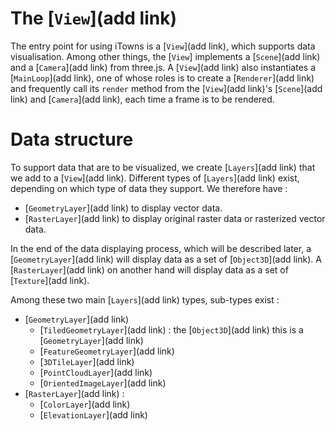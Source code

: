 
# The [`View`](add link)

The entry point for using iTowns is a [`View`](add link), which supports data visualisation. Among other things, the
[`View`] implements a [`Scene`](add link) and a [`Camera`](add link) from three.js. A [`View`](add link) also
instantiates a [`MainLoop`](add link), one of whose roles is to create a [`Renderer`](add link) and frequently call its
`render` method from the [`View`](add link)'s [`Scene`](add link) and [`Camera`](add link), each time a frame is to be 
rendered.



# Data structure

To support data that are to be visualized, we create [`Layers`](add link) that we add to a [`View`](add link). 
Different types of [`Layers`](add link) exist, depending on which type of data they support. We therefore have :
- [`GeometryLayer`](add link) to display vector data.
- [`RasterLayer`](add link) to display original raster data or rasterized vector data.

In the end of the data displaying process, which will be described later, a [`GeometryLayer`](add link) will display 
data as a set of [`Object3D`](add link). A [`RasterLayer`](add link) on another hand will display data as a set of
[`Texture`](add link).


Among these two main [`Layers`](add link) types, sub-types exist :
- [`GeometryLayer`](add link)
	- [`TiledGeometryLayer`](add link) : the [`Object3D`](add link) this is a [`GeometryLayer`](add link) 
	- [`FeatureGeometryLayer`](add link)
	- [`3DTileLayer`](add link)
	- [`PointCloudLayer`](add link)
	- [`OrientedImageLayer`](add link)
- [`RasterLayer`](add link) :
	- [`ColorLayer`](add link)
	- [`ElevationLayer`](add link)

